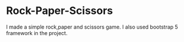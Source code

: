 # Rock-Paper-Scissors
I made a simple rock,paper and scissors game.
I also used bootstrap 5 framework in the project.
